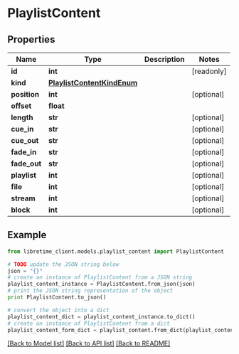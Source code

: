 # PlaylistContent


## Properties
Name | Type | Description | Notes
------------ | ------------- | ------------- | -------------
**id** | **int** |  | [readonly] 
**kind** | [**PlaylistContentKindEnum**](PlaylistContentKindEnum.md) |  | 
**position** | **int** |  | [optional] 
**offset** | **float** |  | 
**length** | **str** |  | [optional] 
**cue_in** | **str** |  | [optional] 
**cue_out** | **str** |  | [optional] 
**fade_in** | **str** |  | [optional] 
**fade_out** | **str** |  | [optional] 
**playlist** | **int** |  | [optional] 
**file** | **int** |  | [optional] 
**stream** | **int** |  | [optional] 
**block** | **int** |  | [optional] 

## Example

```python
from libretime_client.models.playlist_content import PlaylistContent

# TODO update the JSON string below
json = "{}"
# create an instance of PlaylistContent from a JSON string
playlist_content_instance = PlaylistContent.from_json(json)
# print the JSON string representation of the object
print PlaylistContent.to_json()

# convert the object into a dict
playlist_content_dict = playlist_content_instance.to_dict()
# create an instance of PlaylistContent from a dict
playlist_content_form_dict = playlist_content.from_dict(playlist_content_dict)
```
[[Back to Model list]](../README.md#documentation-for-models) [[Back to API list]](../README.md#documentation-for-api-endpoints) [[Back to README]](../README.md)


